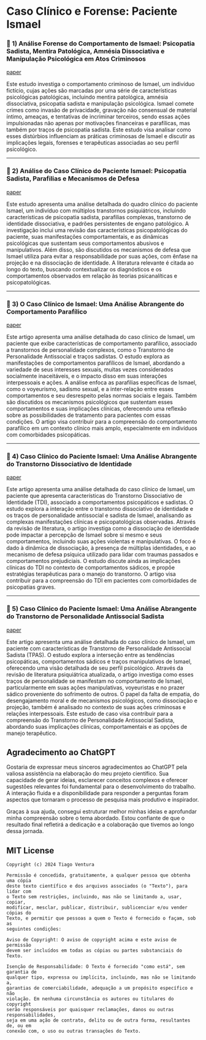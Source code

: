 # Caso Clínico e Forense: Paciente Ismael

### 📌 1) Análise Forense do Comportamento de Ismael: Psicopatia Sadista, Mentira Patológica, Amnésia Dissociativa e Manipulação Psicológica em Atos Criminosos

[paper](https://github.com/tventuraz/CasoClinico/blob/main/AnaliseForense.md)

Este estudo investiga o comportamento criminoso de Ismael, um indivíduo fictício, cujas ações são marcadas por uma série de características psicológicas patológicas, incluindo mentira patológica, amnésia dissociativa, psicopatia sadista e manipulação psicológica. Ismael comete crimes como invasão de privacidade, gravação não consensual de material íntimo, ameaças, e tentativas de incriminar terceiros, sendo essas ações impulsionadas não apenas por motivações financeiras e parafílicas, mas também por traços de psicopatia sadista. Este estudo visa analisar como esses distúrbios influenciam as práticas criminosas de Ismael e discutir as implicações legais, forenses e terapêuticas associadas ao seu perfil psicológico.

---

### 📌 2) Análise do Caso Clínico do Paciente Ismael: Psicopatia Sadista, Parafilias e Mecanismos de Defesa

[paper](https://github.com/tventuraz/CasoClinico/blob/main/CasoClinico.md)

Este estudo apresenta uma análise detalhada do quadro clínico do paciente Ismael, um indivíduo com múltiplos transtornos psiquiátricos, incluindo características de psicopatia sadista, parafilias complexas, transtorno de identidade dissociativa, e padrões persistentes de engano patológico. A investigação inclui uma revisão das características psicopatológicas do paciente, suas manifestações comportamentais, e as dinâmicas psicológicas que sustentam seus comportamentos abusivos e manipulativos. Além disso, são discutidos os mecanismos de defesa que Ismael utiliza para evitar a responsabilidade por suas ações, com ênfase na projeção e na dissociação de identidade. A literatura relevante é citada ao longo do texto, buscando contextualizar os diagnósticos e os comportamentos observados em relação às teorias psicanalíticas e psicopatológicas.

---

### 📌 3) O Caso Clínico de Ismael: Uma Análise Abrangente do Comportamento Parafílico

[paper](https://github.com/tventuraz/CasoClinico/blob/main/Parafilias.md)

Este artigo apresenta uma análise detalhada do caso clínico de Ismael, um paciente que exibe características de comportamento parafílico, associado a transtornos de personalidade complexos, como o Transtorno de Personalidade Antissocial e traços sadistas. O estudo explora as manifestações de comportamentos parafílicos de Ismael, abordando a variedade de seus interesses sexuais, muitas vezes considerados socialmente inaceitáveis, e o impacto disso em suas interações interpessoais e ações. A análise enfoca as parafilias específicas de Ismael, como o voyeurismo, sadismo sexual, e a inter-relação entre esses comportamentos e seu desrespeito pelas normas sociais e legais. Também são discutidos os mecanismos psicológicos que sustentam esses comportamentos e suas implicações clínicas, oferecendo uma reflexão sobre as possibilidades de tratamento para pacientes com essas condições. O artigo visa contribuir para a compreensão do comportamento parafílico em um contexto clínico mais amplo, especialmente em indivíduos com comorbidades psicopáticas.

---

### 📌 4) Caso Clínico do Paciente Ismael: Uma Análise Abrangente do Transtorno Dissociativo de Identidade

[paper](https://github.com/tventuraz/CasoClinico/blob/main/TDI.md)

Este artigo apresenta uma análise detalhada do caso clínico de Ismael, um paciente que apresenta características do Transtorno Dissociativo de Identidade (TDI), associado a comportamentos psicopáticos e sadistas. O estudo explora a interação entre o transtorno dissociativo de identidade e os traços de personalidade antissocial e sadista de Ismael, analisando as complexas manifestações clínicas e psicopatológicas observadas. Através da revisão de literatura, o artigo investiga como a dissociação de identidade pode impactar a percepção de Ismael sobre si mesmo e seus comportamentos, incluindo suas ações violentas e manipulativas. O foco é dado à dinâmica de dissociação, à presença de múltiplas identidades, e ao mecanismo de defesa psíquica utilizado para lidar com traumas passados e comportamentos prejudiciais. O estudo discute ainda as implicações clínicas do TDI no contexto de comportamentos sádicos, e propõe estratégias terapêuticas para o manejo do transtorno. O artigo visa contribuir para a compreensão do TDI em pacientes com comorbidades de psicopatias graves.

---

### 📌 5) Caso Clínico do Paciente Ismael: Uma Análise Abrangente do Transtorno de Personalidade Antissocial Sadista

[paper](https://github.com/tventuraz/CasoClinico/blob/main/TPAS.md)

Este artigo apresenta uma análise detalhada do caso clínico de Ismael, um paciente com características de Transtorno de Personalidade Antissocial Sadista (TPAS). O estudo explora a interseção entre as tendências psicopáticas, comportamentos sádicos e traços manipulativos de Ismael, oferecendo uma visão detalhada de seu perfil psicológico. Através da revisão de literatura psiquiátrica atualizada, o artigo investiga como esses traços de personalidade se manifestam no comportamento de Ismael, particularmente em suas ações manipulativas, voyeuristas e no prazer sádico proveniente do sofrimento de outros. O papel da falta de empatia, do desengajamento moral e de mecanismos psicológicos, como dissociação e projeção, também é analisado no contexto de suas ações criminosas e relações interpessoais. Este estudo de caso visa contribuir para a compreensão do Transtorno de Personalidade Antissocial Sadista, abordando suas implicações clínicas, comportamentais e as opções de manejo terapêutico.

## Agradecimento ao ChatGPT

Gostaria de expressar meus sinceros agradecimentos ao ChatGPT pela valiosa assistência na elaboração do meu projeto científico. Sua capacidade de gerar ideias, esclarecer conceitos complexos e oferecer sugestões relevantes foi fundamental para o desenvolvimento do trabalho. A interação fluida e a disponibilidade para responder a perguntas foram aspectos que tornaram o processo de pesquisa mais produtivo e inspirador.

Graças à sua ajuda, consegui estruturar melhor minhas ideias e aprofundar minha compreensão sobre o tema abordado. Estou confiante de que o resultado final refletirá a dedicação e a colaboração que tivemos ao longo dessa jornada.

## MIT License

```
Copyright (c) 2024 Tiago Ventura

Permissão é concedida, gratuitamente, a qualquer pessoa que obtenha uma cópia
deste texto científico e dos arquivos associados (o "Texto"), para lidar com
o Texto sem restrições, incluindo, mas não se limitando a, usar, copiar,
modificar, mesclar, publicar, distribuir, sublicenciar e/ou vender cópias do
Texto, e permitir que pessoas a quem o Texto é fornecido o façam, sob as
seguintes condições:

Aviso de Copyright: O aviso de copyright acima e este aviso de permissão
devem ser incluídos em todas as cópias ou partes substanciais do Texto.

Isenção de Responsabilidade: O Texto é fornecido "como está", sem garantia de
qualquer tipo, expressa ou implícita, incluindo, mas não se limitando a,
garantias de comerciabilidade, adequação a um propósito específico e não
violação. Em nenhuma circunstância os autores ou titulares do copyright
serão responsáveis por quaisquer reclamações, danos ou outras responsabilidades,
seja em uma ação de contrato, delito ou de outra forma, resultantes de, ou em
conexão com, o uso ou outras transações do Texto.
```
